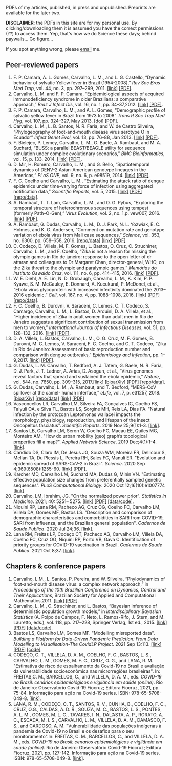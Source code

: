 PDFs of my articles, published, in press and unpublished. Preprints are available for the later two.

**DISCLAIMER**: the PDFs in this site are for my personal use. By clicking/downloading them it is assumed you have the correct permissions (??) to access them. Yep, that's how we do Science these days; behind paywalls... Go figure...

If you spot anything wrong, please [email](mailto://lmax.procc@gmail.com) me.

## Peer-reviewed papers

1. F. P. Camara, A. L. Gomes, Carvalho, L. M., and L. G. Castello, “Dynamic behavior of sylvatic Yellow fever in Brazil (1954-2008),”  _Rev Soc Bras Med Trop_, vol. 44, no. 3, pp. 297–299, 2011. [[link]](https://www.ncbi.nlm.nih.gov/pubmed/23442573) [[PDF]](https://github.com/maxbiostat/papers/blob/master/PAPERS/Camara_et_al_2011_RSBMT.pdf).
2. Carvalho, L. M. and F. P. Camara, “Epidemiological aspects of acquired immunodeficiency syndrome in older Brazilians: a comparative approach,” _Braz J Infect Dis_, vol. 16, no. 1, pp. 34–37,2012. [[link]](https://www.ncbi.nlm.nih.gov/pubmed/22358353) [[PDF]](https://github.com/maxbiostat/papers/blob/master/PAPERS/Carvalho_et_al_2012_BJID.pdf).
3. F. P. Camara, Carvalho, L. M., and A. L. Gomes, “Demographic profile of sylvatic yellow fever in Brazil from 1973 to 2008” _Trans R Soc Trop Med Hyg_, vol. 107, pp. 324–327, May 2013. [[doi]](https://doi.org/10.1093/trstmh/trt014) [[PDF]](https://github.com/maxbiostat/papers/blob/master/PAPERS/Camara_et_al_2013_TRSTMH.pdf).
4. Carvalho, L. M., L. B. Santos, N. R. Faria, and W. de Castro Silveira, “Phylogeography of foot-and-mouth disease virus serotype O in Ecuador” _Infect Genet Evol_, vol. 13, pp. 76–88, Jan 2013. [[link]](http://www.sciencedirect.com/science/article/pii/S1567134812002857) [[PDF]](https://github.com/maxbiostat/papers/blob/master/PAPERS/Carvalho_et_al_2013_IGE.pdf).
5. F. Bielejec, P. Lemey, Carvalho, L. M., G. Baele, A. Rambaut, and M. A. Suchard, “BUSS: a parallel BEAST/BEAGLE utility for sequence simulation under complex evolutionary scenarios,” _BMC Bioinformatics_, vol. 15, p. 133, 2014. [[link]](https://www.ncbi.nlm.nih.gov/pubmed/24885610) [[PDF]](https://github.com/maxbiostat/papers/blob/master/PAPERS/Bielejec_et_al_2014_BMC.pdf).
6. D. Mir, H. Romero, Carvalho, L. M., and G. Bello, “Spatiotemporal dynamics of DENV-2 Asian-American genotype lineages in the Americas,” _PLoS ONE_, vol. 9, no. 6, p. e98519, 2014. [[link]](https://doi.org/10.1371/journal.pone.0098519) [[PDF]](https://github.com/maxbiostat/papers/blob/master/PAPERS/Mir_et_al_2015.pdf).
7. F. C. Coelho and Carvalho, L. M., “Estimating the attack ratio of dengue epidemics under time-varying force of infection using aggregated notification data,” _Scientific Reports_, vol. 5, 2015. [[link]](https://www.nature.com/articles/srep18455) [[PDF]](https://github.com/maxbiostat/papers/blob/master/PAPERS/Coelho_\&_Carvalho_2015_SciReps.pdf) [[repo/data]](https://github.com/fccoelho/paperLM1).
8. A. Rambaut, T. T. Lam, Carvalho, L. M., and O. G. Pybus, “Exploring the temporal structure of heterochronous sequences using tempest (formerly Path-O-Gen),” _Virus Evolution_, vol. 2, no. 1,p. vew007, 2016. [[link]](https://www.ncbi.nlm.nih.gov/pmc/articles/PMC4989882/) [[PDF]](https://github.com/maxbiostat/papers/blob/master/PAPERS/Rambaut_et_al_2016_VEVOLU.pdf).
9. A. Rambaut, G. Dudas, Carvalho, L. M., D. J. Park, N. L. Yozwiak, E. C. Holmes, and K. G. Andersen, “Comment on mutation rate and genotype variation of ebola virus from Mali case sequences,” _Science_, vol. 353, no. 6300, pp. 658–658, 2016. [[repo/data]](https://github.com/evogytis/EBOV-rates-project-2016) [[link]](http://science.sciencemag.org/content/353/6300/658.1.long) [[PDF]](https://github.com/maxbiostat/papers/blob/master/PAPERS/Rambaut_et_al_2016_Science.pdf)
10. C. Codeço, D. Villela, M. F. Gomes, L. Bastos, O. Cruz, C. Struchiner, Carvalho, L. M., and F. Coelho, “Zika is not a reason for missing the olympic games in Rio de janeiro: response to the open letter of dr attaran and colleagues to Dr Margaret Chan, director-general, WHO, on the Zika threat to the olympic and paralympic games,” _Memórias do Instituto Oswaldo Cruz_, vol. 111, no. 6, pp. 414–415, 2016. [[link]](http://www.scielo.br/scielo.php?script=sci_arttext&pid=S0074-02762016000600414) [[PDF]](https://github.com/maxbiostat/papers/blob/master/PAPERS/Codeco_et_al_2016_MemInstOC.pdf).
11. W. E. Diehl, A. E. Lin, N. D. Grubaugh, Carvalho, L. M., K. Kim, P. P. Kyawe, S. M. McCauley, E. Donnard, A. Kucukural, P. McDonel, et al., “Ebola virus glycoprotein with increased infectivity dominated the 2013–2016 epidemic,” _Cell_, vol. 167, no. 4, pp. 1088–1098, 2016. [[link]](https://www.ncbi.nlm.nih.gov/pubmed/27814506) [[PDF]](https://github.com/maxbiostat/papers/blob/master/PAPERS/Diehl_et_al_2016.pdf) [[repo/data]](https://github.com/maxbiostat/diehl_ebola_cell_2016).
12. F. C. Coelho, B. Durovni, V. Saraceni, C. Lemos, C. T. Codeco, S. Camargo, Carvalho, L. M., L. Bastos, D. Arduini, D. A. Villela, et al., “Higher incidence of Zika in adult women than adult men in Rio de Janeiro suggests a significant contribution of sexual transmission from men to women,” _International Journal of Infectious Diseases_, vol. 51, pp. 128–132, 2016. [[link]](https://www.ncbi.nlm.nih.gov/pubmed/27664930) [[PDF]](https://github.com/maxbiostat/papers/blob/master/PAPERS/Coelho_et_al_2016.pdf).
13. D. A. Villela, L. Bastos, Carvalho, L. M., O. G. Cruz, M. F. Gomes, B. Durovni, M. C. Lemos, V. Saraceni, F. C. Coelho, and C. T. Codeco, “Zika in Rio de Janeiro: Assessment of basic reproduction number and comparison with dengue outbreaks,” _Epidemiology and Infection_, pp. 1–9,2017. [[link]](https://www.ncbi.nlm.nih.gov/pubmed/28240195) [[PDF]](https://github.com/maxbiostat/papers/blob/master/PAPERS/Vilella_et_al_2017.pdf).
14. G. Dudas, L. M. Carvalho, T. Bedford, A. J. Tatem, G. Baele, N. R. Faria, D. J. Park, J. T. Ladner, A. Arias, D. Asogun, et al., “Virus genomes reveal factors that spread and sustained the ebola epidemic,” _Nature_, vol. 544, no. 7650, pp. 309–315, 2017.[[link]](https://www.ncbi.nlm.nih.gov/pubmed/28405027) [[bioarXiv]](https://www.biorxiv.org/content/early/2016/09/16/071779) [[PDF]](https://github.com/maxbiostat/papers/blob/master/PAPERS/Dudas_et_al_2017) [[repo/data]](https://github.com/ebov/space-time).
15. G. Dudas, Carvalho, L. M., A. Rambaut, and T. Bedford, “MERS-CoV spillover at the camel-
human interface,” _eLife_, vol. 7, p. e31257, 2018. [[bioarXiv]](https://www.biorxiv.org/content/early/2017/12/20/173211) [[repo/data]](https://github.com/blab/mers-structure) [[link]](https://elifesciences.org/articles/31257) [[PDF]](https://github.com/maxbiostat/papers/blob/master/PAPERS/Dudas_et_al_2018.pdf) 
16.  Vasconcellos LR, Carvalho LM, Silveira FA, Gonçalves IC, Coelho FS, Talyuli OA, e Silva TL, Bastos LS, Sorgine MH, Reis LA, Dias FA. "Natural infection by the protozoan Leptomonas wallacei impacts the morphology, physiology, reproduction, and lifespan of the insect Oncopeltus fasciatus". _Scientific Reports_. 2019 Nov 25;9(1):1-3. [[link]](https://www.nature.com/articles/s41598-019-53678-1). 
17. Santos LB, Carvalho LM, Seron W, Coelho FC, Macau EE, Quiles MG, Monteiro AM. "How do urban mobility (geo) graph’s topological properties fill a map?". _Applied Network Science_. 2019 Dec;4(1):1-4. [[link]](https://appliednetsci.springeropen.com/articles/10.1007/s41109-019-0211-7). 
18. Candido DS, Claro IM, De Jesus JG, Souza WM, Moreira FR, Dellicour S, Mellan TA, Du Plessis L, Pereira RH, Sales FC, Manuli ER. "Evolution and epidemic spread of SARS-CoV-2 in Brazil". _Science_. 2020 Sep 4;369(6508):1255-60. [[link]](https://www.science.org/doi/10.1126/science.abd2161) [[PDF]](https://github.com/maxbiostat/papers/blob/master/PAPERS/2020_Candido_et_al_Science.pdf). 
19. Karcher MD, Carvalho LM, Suchard MA, Dudas G, Minin VN. "Estimating effective population size changes from preferentially sampled genetic sequences". _PLoS Computational Biology_. 2020 Oct 12;16(10):e1007774 [[link]](https://journals.plos.org/ploscompbiol/article/file?rev=2&id=10.1371/journal.pcbi.1007774&type=printable).
20.  Carvalho, LM, Ibrahim, JG. "On the normalized power prior". _Statistics in Medicine_. 2021; 40: 5251– 5275. [[link]](https://doi.org/10.1002/sim.9124) [[PDF]](https://github.com/maxbiostat/papers/blob/master/PAPERS/2021_Carvalho_SiM.pdf) [[data/code]](https://github.com/maxbiostat/propriety_power_priors).
21. Niquini RP, Lana RM, Pacheco AG, Cruz OG, Coelho FC, Carvalho LM, Villela DA, Gomes MF, Bastos LS. "Description and comparison of demographic characteristics and comorbidities in SARI from COVID-19, SARI from influenza, and the Brazilian general population". _Cadernos de Saude Publica_. 2020 Jul 24;36. [[link]](https://www.scielo.br/j/csp/a/Zgn3W4jYm6nZpCNt98K6Sdv/?lang=en).
22. Lana RM, Freitas LP, Codeço CT, Pacheco AG, Carvalho LM, Villela DA, Coelho FC, Cruz OG, Niquini RP, Porto VB, Gava C. Identification of priority groups for COVID-19 vaccination in Brazil. _Cadernos de Saude Publica_. 2021 Oct 8;37. [[link]](https://www.scielo.br/j/csp/a/LNMHF8qcTVGtbmXL4KpSRhw/?lang=en).

## Chapters & conference papers

1. Carvalho, L.M., L. Santos, P. Pereira, and W. Silveira, “Phylodynamics of foot-and-mouth disease virus: a complex network approach,” in _Proceedings of the 10th Brazilian Conference on Dynamics, Control and Their Applications_, Brazilian Society for Applied and Computational Mathematics,2011. [[link]](http://plutao.dpi.inpe.br/col/dpi.inpe.br/plutao/2011/11.23.17.18.55/doc/DINCON_11_Carvalho%20et%20al.pdf) [[PDF]](https://github.com/maxbiostat/papers/blob/master/PAPERS/proceedings/DINCON_2011_Carvalho%20et%20al.pdf).
2.  Carvalho, L. M., C. Struchiner, and L. Bastos, “Bayesian inference of deterministic population growth models,” in _Interdisciplinary Bayesian Statistics_ (A. Polpo de Campos, F. Neto, L. Ramos-Rifo, J. Stern, and M. Lauretto, eds.), vol. 118, pp. 217–228, Springer Verlag, 1st ed., 2015. [[link]](https://link.springer.com/chapter/10.1007/978-3-319-12454-4_18) [[PDF]](https://github.com/maxbiostat/papers/blob/master/PAPERS/Carvalho_et_al_2015_EBEB.pdf) [[data/code]](https://github.com/maxbiostat/CODE/tree/master/BIDPGM).
3. Bastos LS, Carvalho LM, Gomes MF. "Modelling misreported data". _Building a Platform for Data-Driven Pandemic Prediction: From Data Modelling to Visualisation-The CovidLP Project_. 2021 Sep 13:113. [[link]](https://www.taylorfrancis.com/chapters/edit/10.1201/9781003148883-10/modelling-misreported-data-leonardo-bastos-luiz-carvalho-marcelo-gomes) [[PDF]](https://github.com/maxbiostat/papers/blob/master/PAPERS/2021_Bastos_Carvalho_Gomes.pdf) [[code]](https://github.com/maxbiostat/COVID-19_prevalence_Rio).
4. CODEÇO, C. T., VILLELA, D. A. M., COELHO, F. C., BASTOS, L. S., CARVALHO, L. M., GOMES, M. F. C., CRUZ, O. G., and LANA, R. M. "Estimativa de risco de espalhamento da Covid-19 no Brasil e avaliação da vulnerabilidade socioeconômica nas microrregiões brasileiras". In: FREITAS,C. M., BARCELLOS, C., and VILLELA, D. A. M., eds. _COVID-19 no Brasil: cenários epidemiológicos e vigilância em saúde (online)_. Rio de Janeiro: Observatório Covid-19 Fiocruz; Editora Fiocruz, 2021, pp. 75-84. Informação para ação na Covid-19 series. ISBN: 978-65-5708-049-8. [[link]](https://doi.org/10.7476/9786557081211.0005).
5. LANA, R. M., CODEÇO, C. T., SANTOS, R. V., CUNHA, B., COELHO, F. C., CRUZ, O.G., CALDAS, A. D. R., SOUZA, M. C., BASTOS, L. S., PONTES, A. L. M., GOMES, M. L.
C., TAVARES, I. N., DAL’ASTA, A. P., RORATO, A. C., ESCADA, M. I. S., CARVALHO, L. M., VILLELA, D. A. M., DAMASCO, F. S., and CARDOSO, A. M. "Vulnerabilidade das
populações indígenas à pandemia de Covid-19 no Brasil e os desafios para o seu monitoramento".In: FREITAS, C. M., BARCELLOS, C., and VILLELA, D. A. M., eds. _COVID-19 no Brasil: cenários epidemiológicos e vigilância em saúde (online)_. Rio de Janeiro: Observatório Covid-19 Fiocruz; Editora Fiocruz, 2021, pp. 127-142. Informação para ação na Covid-19 series. ISBN: 978-65-5708-049-8. [[link]](https://doi.org/10.7476/9786557081211.0008).
